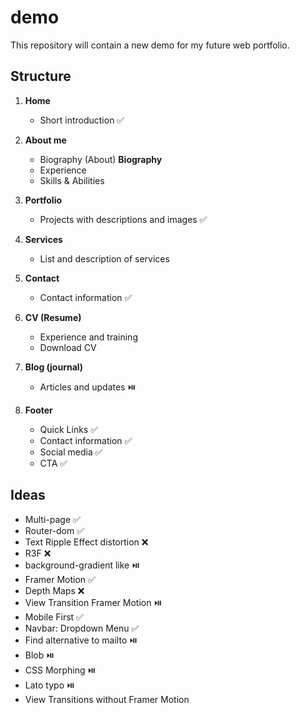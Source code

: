# demo
This repository will contain a new demo for my future web portfolio.

## Structure

1. **Home**
   - Short introduction ✅

2. **About me**
   - Biography (About) **Biography**
   - Experience
   - Skills & Abilities

3. **Portfolio**
   - Projects with descriptions and images ✅

4. **Services**
   - List and description of services

5. **Contact**
   - Contact information ✅

6. **CV (Resume)**
   - Experience and training
   - Download CV

7. **Blog (journal)**
   - Articles and updates ⏯️
     
8. **Footer**
   - Quick Links ✅
   - Contact information ✅
   - Social media ✅
   - CTA ✅

## Ideas
 - Multi-page ✅
 - Router-dom ✅
 - Text Ripple Effect distortion ❌
 - R3F ❌
 - background-gradient like ⏯️
 - Framer Motion ✅
 - Depth Maps ❌
 - View Transition Framer Motion ⏯️
 - Mobile First ✅
 - Navbar: Dropdown Menu ✅
 - Find alternative to mailto ⏯️
 - Blob ⏯️
 - CSS Morphing ⏯️
 - Lato typo ⏯️
 - View Transitions without Framer Motion
